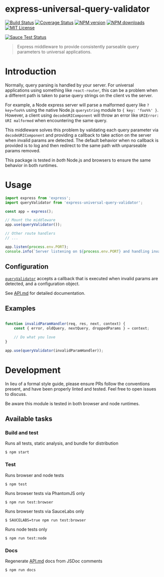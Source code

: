 express-universal-query-validator
====================

[![Build Status][travis-image]][travis-url]
[![Coverage Status][coveralls-image]][coveralls-url]
[![NPM version][npm-version-image]][npm-url]
[![NPM downloads][npm-downloads-image]][npm-url]
[![MIT License][license-image]][license-url]



[![Sauce Test Status][saucelabs-image]][saucelabs-url]

>Express middleware to provide consistently parseable query parameters to universal applications.

# Introduction

Normally, query parsing is handled by your server. For universal applications using something like `react-router`, this can be a problem when a different path is taken to parse query strings on the client vs the server.

For example, a Node express server will parse a malformed query like `?key=foo%%` using the native Node.js `querystring` module to `{ key: 'foo%%' }`. However, a client using `decodeURIComponent` will throw an error like `URIError: URI malformed` when encountering the same query.

This middleware solves this problem by validating each query parameter via `decodeURIComponent` and providing a callback to take action on the server when invalid params are detected. The default behavior when no callback is provided is to log and then redirect to the same path with unparseable params removed.

This package is tested in *both* Node.js and browsers to ensure the same behavior in both runtimes.

# Usage

```js
import express from 'express';
import queryValidator from 'express-universal-query-validator';

const app = express();

// Mount the middleware
app.use(queryValidator());

// Other route handlers
// ...

app.listen(process.env.PORT);
console.info(`Server listening on ${process.env.PORT} and handling invalid query parameters`);

```

## Configuration

[`queryValidator`](API.md#queryValidator) accepts a callback that is executed when invalid params are detected, and a configuration object.

See [API.md](API.md) for detailed documentation.

## Examples

```js

function invalidParamHandler(req, res, next, context) {
    const { error, oldQuery, nextQuery, droppedParams } = context;

    // Do what you love
}

app.use(queryValidator(invalidParamHandler));

```


# Development

In lieu of a formal style guide, please ensure PRs follow the conventions present, and have been properly linted and tested. Feel free to open issues to discuss.

Be aware this module is tested in both browser and node runtimes.

## Available tasks

### Build and test
Runs all tests, static analysis, and bundle for distribution
```shell
$ npm start
```

### Test
Runs browser and node tests
```shell
$ npm test
```

Runs browser tests via PhantomJS only
```shell
$ npm run test:browser
```

Runs browser tests via SauceLabs only
```shell
$ SAUCELABS=true npm run test:browser
```

Runs node tests only
```shell
$ npm run test:node
```

### Docs
Regenerate [API.md](API.md) docs from JSDoc comments
```shell
$ npm run docs
```



[npm-url]: https://npmjs.org/package/express-universal-query-validator
[npm-version-image]: http://img.shields.io/npm/v/express-universal-query-validator.svg?style=flat-square
[npm-downloads-image]: http://img.shields.io/npm/dm/express-universal-query-validator.svg?style=flat-square

[coveralls-image]:https://coveralls.io/repos/github/wework/express-universal-query-validator/badge.svg?branch=master
[coveralls-url]:https://coveralls.io/github/wework/express-universal-query-validator?branch=master

[travis-url]:https://travis-ci.org/wework/express-universal-query-validator
[travis-image]: https://travis-ci.org/wework/express-universal-query-validator.svg?branch=master

[saucelabs-image]:https://saucelabs.com/browser-matrix/wework-query-valid.svg
[saucelabs-url]:https://saucelabs.com/u/wework-query-valid

[license-url]: LICENSE
[license-image]: http://img.shields.io/badge/license-MIT-000000.svg?style=flat-square

